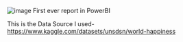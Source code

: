 ![image](https://github.com/user-attachments/assets/46ee7040-cadf-4be3-8e8d-6712f1bbcf0c)
First ever report in PowerBI


This is the Data Source I used- https://www.kaggle.com/datasets/unsdsn/world-happiness
